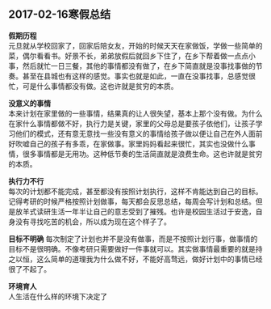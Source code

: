 ## 2017-02-16寒假总结 ##

**假期历程**  
元旦就从学校回家了，回家后陪女友，开始的时候天天在家做饭，学做一些简单的菜，偶尔看看书。好景不长，弟弟放假后就回乡下住了，在乡下帮着做一点点小事，然后就忙一日三餐，其他的事情都没有做了，在乡下简直就是没事找事做的节奏。甚至在县城也有这样的感觉。事实也就是如此，一直在没事找事，总感觉很忙，可是什么事情都没有做。这也许就是贫穷的本质。

**没意义的事情**  
本来计划在家里做的一些事情，结果真的让人很失望，基本上那个没有做。为什么在家什么事情都做不好，执行力是关键，家里的父母总是要孩子依他们，让孩子学习他们的模式，还有意无意找一些没有意义的事情给孩子做以便让自己在外人面前好吹嘘自己的孩子有多乖，在家做事。家里妈妈看起来很忙，其实也没做什么事情，很多事情都是无用功。这种低节奏的生活简直就是浪费生命。这也许就是贫穷的本质。

**执行力不行**  
每次的计划都不能完成，甚至都没有按照计划执行，这样不肯能达到自己的目标。记得考研的时候严格按照计划做事，每天都会反思总结，每周会写计划和总结。但是放羊式读研生活一年半让自己的意志受到了摧残。也许是校园生活过于安逸，自身没有寻找吃苦的机会，所以成为现在这个样子了。

**目标不明确**
每次制定了计划也并不是没有做事，而是不按照计划行事，做事情的目标不是很明确。不像考研只需要做好一件事就可以。其实做事情最重要的就是持之以恒，这么简单的道理我为什么做不好，不能好高骛远，做好计划中的事情已经很了不起了。

**环境育人**  
人生活在什么样的环境下决定了
